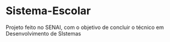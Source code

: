 # Sistema-Escolar
Projeto feito no SENAI, com o objetivo de concluir o técnico em Desenvolvimento de SIstemas
